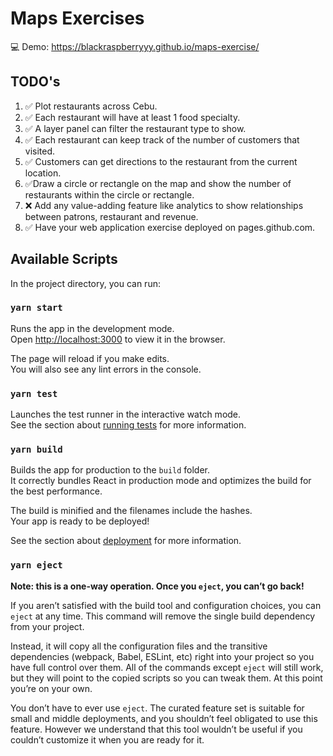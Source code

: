 # Maps Exercises

💻 Demo: https://blackraspberryyy.github.io/maps-exercise/

## TODO's

1. ✅ Plot restaurants across Cebu.
2. ✅ Each restaurant will have at least 1 food specialty.
3. ✅ A layer panel can filter the restaurant type to show.
4. ✅ Each restaurant can keep track of the number of customers that visited.
5. ✅ Customers can get directions to the restaurant from the current location.
6. ✅Draw a circle or rectangle on the map and show the number of restaurants within the circle or
   rectangle.
7. ❌ Add any value-adding feature like analytics to show relationships between patrons, restaurant
   and revenue.
8. ✅ Have your web application exercise deployed on pages.github.com.

## Available Scripts

In the project directory, you can run:

### `yarn start`

Runs the app in the development mode.\
Open [http://localhost:3000](http://localhost:3000) to view it in the browser.

The page will reload if you make edits.\
You will also see any lint errors in the console.

### `yarn test`

Launches the test runner in the interactive watch mode.\
See the section about [running tests](https://facebook.github.io/create-react-app/docs/running-tests) for more information.

### `yarn build`

Builds the app for production to the `build` folder.\
It correctly bundles React in production mode and optimizes the build for the best performance.

The build is minified and the filenames include the hashes.\
Your app is ready to be deployed!

See the section about [deployment](https://facebook.github.io/create-react-app/docs/deployment) for more information.

### `yarn eject`

**Note: this is a one-way operation. Once you `eject`, you can’t go back!**

If you aren’t satisfied with the build tool and configuration choices, you can `eject` at any time. This command will remove the single build dependency from your project.

Instead, it will copy all the configuration files and the transitive dependencies (webpack, Babel, ESLint, etc) right into your project so you have full control over them. All of the commands except `eject` will still work, but they will point to the copied scripts so you can tweak them. At this point you’re on your own.

You don’t have to ever use `eject`. The curated feature set is suitable for small and middle deployments, and you shouldn’t feel obligated to use this feature. However we understand that this tool wouldn’t be useful if you couldn’t customize it when you are ready for it.
